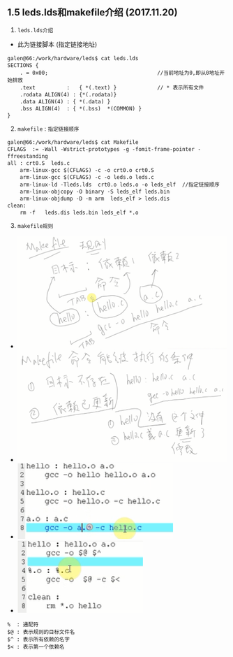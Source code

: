 ## 1.5 leds.lds和makefile介绍 (2017.11.20)
 1. `leds.lds介绍` 
* 此为链接脚本 (指定链接地址)
```
galen@66:/work/hardware/leds$ cat leds.lds 
SECTIONS {
	. = 0x00;                                   //当前地址为0,即从0地址开始排放
  	.text          :   { *(.text) }             // * 表示所有文件
	.rodata ALIGN(4) : {*(.rodata)} 
  	.data ALIGN(4) : { *(.data) }
  	.bss ALIGN(4)  : { *(.bss)  *(COMMON) }
}
```
2. `makefile` : `指定链接顺序`
```
galen@66:/work/hardware/leds$ cat Makefile 
CFLAGS 	:= -Wall -Wstrict-prototypes -g -fomit-frame-pointer -ffreestanding
all : crt0.S  leds.c
	arm-linux-gcc $(CFLAGS) -c -o crt0.o crt0.S
	arm-linux-gcc $(CFLAGS) -c -o leds.o leds.c
	arm-linux-ld -Tleds.lds  crt0.o leds.o -o leds_elf  //指定链接顺序
	arm-linux-objcopy -O binary -S leds_elf leds.bin
	arm-linux-objdump -D -m arm  leds_elf > leds.dis
clean:
	rm -f   leds.dis leds.bin leds_elf *.o
```
3. `makefile规则`
* ![规则1](https://github.com/GalenDeng/Embedded-Linux/blob/master/1.%E5%B5%8C%E5%85%A5%E5%BC%8F%E7%BC%96%E7%A8%8B%E5%9F%BA%E7%A1%80%E7%9F%A5%E8%AF%86/1.5%20leds.lds%E5%92%8Cmakefile%E8%A7%84%E5%88%99%E4%BB%8B%E7%BB%8D/makefile%E8%A7%84%E5%88%99.PNG)
* ![规则2](https://github.com/GalenDeng/Embedded-Linux/blob/master/1.%E5%B5%8C%E5%85%A5%E5%BC%8F%E7%BC%96%E7%A8%8B%E5%9F%BA%E7%A1%80%E7%9F%A5%E8%AF%86/1.5%20leds.lds%E5%92%8Cmakefile%E8%A7%84%E5%88%99%E4%BB%8B%E7%BB%8D/makefile%E8%A7%84%E5%88%992.PNG)
* ![makefile中的链接与编译操作分离写法](https://github.com/GalenDeng/Embedded-Linux/blob/master/1.%E5%B5%8C%E5%85%A5%E5%BC%8F%E7%BC%96%E7%A8%8B%E5%9F%BA%E7%A1%80%E7%9F%A5%E8%AF%86/1.5%20leds.lds%E5%92%8Cmakefile%E8%A7%84%E5%88%99%E4%BB%8B%E7%BB%8D/makefile%E4%B8%AD%E6%8A%8A%E9%93%BE%E6%8E%A5(link)%E5%92%8C%E7%BC%96%E8%AF%91(compile)%E5%88%86%E5%BC%80.PNG)
* ![makefile通配符写法](https://github.com/GalenDeng/Embedded-Linux/blob/master/1.%E5%B5%8C%E5%85%A5%E5%BC%8F%E7%BC%96%E7%A8%8B%E5%9F%BA%E7%A1%80%E7%9F%A5%E8%AF%86/1.5%20leds.lds%E5%92%8Cmakefile%E8%A7%84%E5%88%99%E4%BB%8B%E7%BB%8D/%E9%80%9A%E9%85%8D%E7%AC%A6%E5%86%99%E6%B3%95%E7%9A%84makefile.png)
```
%  : 通配符
$@ : 表示规则的目标文件名
$^ : 表示所有依赖的名字
$< : 表示第一个依赖名

```